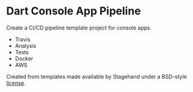 # Dart Console App Pipeline
Create a CI/CD pipeline template project for console apps.
    
   - Travis
   - Analysis
   - Tests
   - Docker
   - AWS


Created from templates made available by Stagehand under a BSD-style
[license](https://github.com/dart-lang/stagehand/blob/master/LICENSE).
